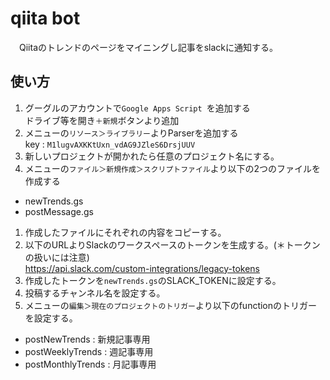 # qiita bot
　Qiitaのトレンドのページをマイニングし記事をslackに通知する。
## 使い方
1. グーグルのアカウントで`Google Apps Script `を追加する  
ドライブ等を開き`＋新規`ボタンより追加
1. メニューの`リソース＞ライブラリー`よりParserを追加する  
  key : `M1lugvAXKKtUxn_vdAG9JZleS6DrsjUUV`
1. 新しいプロジェクトが開かれたら任意のプロジェクト名にする。
1. メニューの`ファイル＞新規作成＞スクリプトファイル`より以下の2つのファイルを作成する
  * newTrends.gs
  * postMessage.gs
1. 作成したファイルにそれぞれの内容をコピーする。
1. 以下のURLよりSlackのワークスペースのトークンを生成する。(＊トークンの扱いには注意)  
  https://api.slack.com/custom-integrations/legacy-tokens  
1. 作成したトークンを`newTrends.gs`のSLACK_TOKENに設定する。
1. 投稿するチャンネル名を設定する。
1. メニューの`編集＞現在のプロジェクトのトリガー`より以下のfunctionのトリガーを設定する。
  * postNewTrends : 新規記事専用
  * postWeeklyTrends : 週記事専用
  * postMonthlyTrends : 月記事専用
